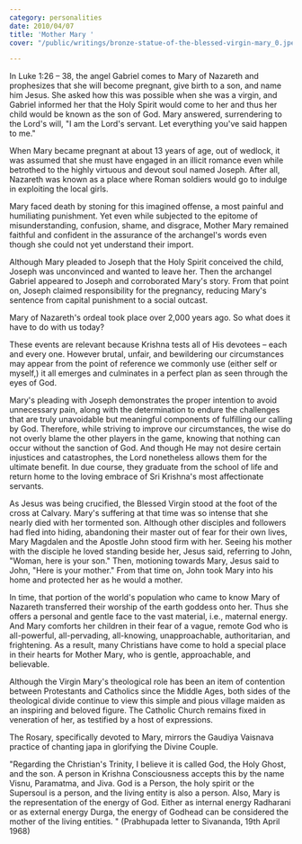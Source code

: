 ```yaml
---
category: personalities
date: 2010/04/07
title: 'Mother Mary '
cover: "/public/writings/bronze-statue-of-the-blessed-virgin-mary_0.jpeg"

---
```

In Luke 1:26 – 38, the angel Gabriel comes to Mary of Nazareth and prophesizes that she will become pregnant, give birth to a son, and name him Jesus. She asked how this was possible when she was a virgin, and Gabriel informed her that the Holy Spirit would come to her and thus her child would be known as the son of God. Mary answered, surrendering to the Lord's will, "I am the Lord's servant. Let everything you've said happen to me."

When Mary became pregnant at about 13 years of age, out of wedlock, it was assumed that she must have engaged in an illicit romance even while betrothed to the highly virtuous and devout soul named Joseph. After all, Nazareth was known as a place where Roman soldiers would go to indulge in exploiting the local girls.

Mary faced death by stoning for this imagined offense, a most painful and humiliating punishment. Yet even while subjected to the epitome of misunderstanding, confusion, shame, and disgrace, Mother Mary remained faithful and confident in the assurance of the archangel's words even though she could not yet understand their import.

Although Mary pleaded to Joseph that the Holy Spirit conceived the child, Joseph was unconvinced and wanted to leave her. Then the archangel Gabriel appeared to Joseph and corroborated Mary's story. From that point on, Joseph claimed responsibility for the pregnancy, reducing Mary's sentence from capital punishment to a social outcast.

Mary of Nazareth's ordeal took place over 2,000 years ago. So what does it have to do with us today?

These events are relevant because Krishna tests all of His devotees – each and every one. However brutal, unfair, and bewildering our circumstances may appear from the point of reference we commonly use (either self or myself,) it all emerges and culminates in a perfect plan as seen through the eyes of God.

Mary's pleading with Joseph demonstrates the proper intention to avoid unnecessary pain, along with the determination to endure the challenges that are truly unavoidable but meaningful components of fulfilling our calling by God. Therefore, while striving to improve our circumstances, the wise do not overly blame the other players in the game, knowing that nothing can occur without the sanction of God. And though He may not desire certain injustices and catastrophes, the Lord nonetheless allows them for the ultimate benefit. In due course, they graduate from the school of life and return home to the loving embrace of Sri Krishna's most affectionate servants.

As Jesus was being crucified, the Blessed Virgin stood at the foot of the cross at Calvary. Mary's suffering at that time was so intense that she nearly died with her tormented son. Although other disciples and followers had fled into hiding, abandoning their master out of fear for their own lives, Mary Magdalen and the Apostle John stood firm with her. Seeing his mother with the disciple he loved standing beside her, Jesus said, referring to John, "Woman, here is your son." Then, motioning towards Mary, Jesus said to John, "Here is your mother." From that time on, John took Mary into his home and protected her as he would a mother.

In time, that portion of the world's population who came to know Mary of Nazareth transferred their worship of the earth goddess onto her. Thus she offers a personal and gentle face to the vast material, i.e., maternal energy. And Mary comforts her children in their fear of a vague, remote God who is all-powerful, all-pervading, all-knowing, unapproachable, authoritarian, and frightening. As a result, many Christians have come to hold a special place in their hearts for Mother Mary, who is gentle, approachable, and believable.

Although the Virgin Mary's theological role has been an item of contention between Protestants and Catholics since the Middle Ages, both sides of the theological divide continue to view this simple and pious village maiden as an inspiring and beloved figure. The Catholic Church remains fixed in veneration of her, as testified by a host of expressions.

The Rosary, specifically devoted to Mary, mirrors the Gaudiya Vaisnava practice of chanting japa in glorifying the Divine Couple.

"Regarding the Christian's Trinity, I believe it is called God, the Holy Ghost, and the son. A person in Krishna Consciousness accepts this by the name Visnu, Paramatma, and Jiva. God is a Person, the holy spirit or the Supersoul is a person, and the living entity is also a person. Also, Mary is the representation of the energy of God. Either as internal energy Radharani or as external energy Durga, the energy of Godhead can be considered the mother of the living entities. " (Prabhupada letter to Sivananda, 19th April 1968)